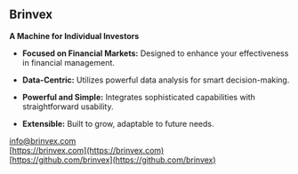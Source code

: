 ## Brinvex 

**A Machine for Individual Investors**

- **Focused on Financial Markets:** Designed to enhance your effectiveness in financial management.

- **Data-Centric:** Utilizes powerful data analysis for smart decision-making.

- **Powerful and Simple:** Integrates sophisticated capabilities with straightforward usability.

- **Extensible:** Built to grow, adaptable to future needs.


[info@brinvex.com](mailto:info@brinvex.com)
<br/>[https://brinvex.com](https://brinvex.com)
<br/>[https://github.com/brinvex](https://github.com/brinvex)
